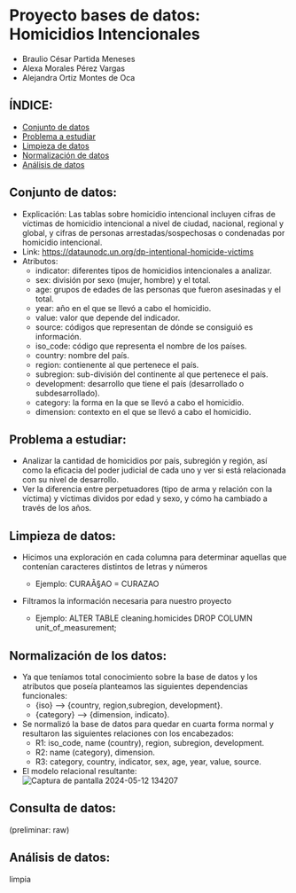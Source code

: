 # Proyecto bases de datos: Homicidios Intencionales
- Braulio César Partida Meneses
- Alexa Morales Pérez Vargas
- Alejandra Ortiz Montes de Oca

## ÍNDICE:
* [Conjunto de datos](#conjunto-de-datos)
* [Problema a estudiar](#problema-a-estudiar)
* [Limpieza de datos](#limpieza-de-datos)
* [Normalización de datos](#normalización-de-datos)
* [Análisis de datos](#análisis-de-datos)

## Conjunto de datos:
- Explicación: Las tablas sobre homicidio intencional incluyen cifras de víctimas de homicidio intencional a nivel de ciudad, nacional, regional y global, y cifras de personas arrestadas/sospechosas o condenadas por homicidio intencional.
- Link: https://dataunodc.un.org/dp-intentional-homicide-victims
- Atributos:
  - indicator: diferentes tipos de homicidios intencionales a analizar.
  - sex: división por sexo (mujer, hombre) y el total.
  - age: grupos de edades de las personas que fueron asesinadas y el total.
  - year: año en el que se llevó a cabo el homicidio.
  - value: valor que depende del indicador.
  - source: códigos que representan de dónde se consiguió es información.
  - iso_code: código que representa el nombre de los países.
  - country: nombre del país.
  - region: contienente al que pertenece el país.
  - subregion: sub-división del continente al que pertenece el país.
  - development: desarrollo que tiene el país (desarrollado o subdesarrollado).
  - category: la forma en la que se llevó a cabo el homicidio.
  - dimension: contexto en el que se llevó a cabo el homicidio.

## Problema a estudiar:
- Analizar la cantidad de homicidios por país, subregión y región, así como la eficacia del poder judicial de cada uno y ver si está relacionada con su nivel de desarrollo.
- Ver la diferencia entre perpetuadores (tipo de arma y relación con la víctima) y víctimas dividos por edad y sexo, y cómo ha cambiado a través de los años.

## Limpieza de datos:
- Hicimos una exploración en cada columna para determinar aquellas que contenían caracteres distintos de letras y números
  - Ejemplo: CURAÃ§AO = CURAZAO

- Filtramos la información necesaria para nuestro proyecto
  - Ejemplo: ALTER TABLE cleaning.homicides DROP COLUMN unit_of_measurement;

## Normalización de los datos:
- Ya que teníamos total conocimiento sobre la base de datos y los atributos que poseía planteamos las siguientes dependencias funcionales:
  - {iso} --> {country, region,subregion, development}.
  - {category} --> {dimension, indicato}.
- Se normalizó la base de datos para quedar en cuarta forma normal y resultaron las siguientes relaciones con los encabezados:
  - R1: iso_code, name (country), region, subregion,  development.
  - R2: name (category), dimension.
  - R3: category, country, indicator, sex, age, year, value, source.
- El modelo relacional resultante:
![Captura de pantalla 2024-05-12 134207](https://github.com/BraulioPartida/ProyectoBasesDeDatosH/assets/124923797/f4b49707-d9f3-44fe-ae50-5444218816e1)

## Consulta de datos:
(preliminar: raw)

## Análisis de datos:
limpia
